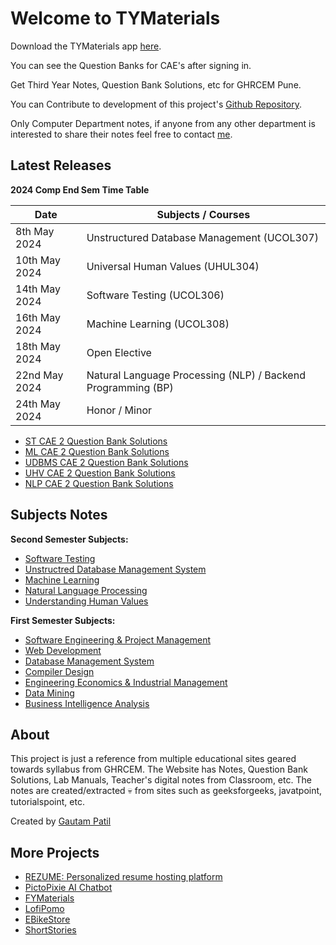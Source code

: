 # Welcome to TYMaterials


Download the TYMaterials app [here](https://bzbf.short.gy/TYMaterials).

You can see the Question Banks for CAE's after signing in.

Get Third Year Notes, Question Bank Solutions, etc for GHRCEM Pune.

You can Contribute to development of this project's [Github Repository](https://github.com/GautamPatil1/EduMaterials).

Only Computer Department notes, if anyone from any other department is interested to share their notes feel free to contact [me](mailto:gautam.patil.cs@ghrcem.raisoni.net).

## Latest Releases

**2024 Comp End Sem Time Table**

| Date         | Subjects / Courses                                             |
|--------------|-------------------------------------------------------------|
| 8th May 2024 | Unstructured Database Management (UCOL307)                   |
| 10th May 2024| Universal Human Values (UHUL304)                             |
| 14th May 2024| Software Testing (UCOL306)                                   |
| 16th May 2024| Machine Learning (UCOL308)                                   |
| 18th May 2024| Open Elective                                                 |
| 22nd May 2024| Natural Language Processing (NLP) / Backend Programming (BP)  |
| 24th May 2024| Honor / Minor                                                 |

- [ST CAE 2 Question Bank Solutions](/ST/ST-CAE-2-Question-Bank)
- [ML CAE 2 Question Bank Solutions](/ML/ML-CAE-2-Question-Bank)
- [UDBMS CAE 2 Question Bank Solutions](/UDBMS/UDBMS-CAE-2-Question-Bank)
- [UHV CAE 2 Question Bank Solutions](/UHV/UHV-CAE-2-Question-Bank)
- [NLP CAE 2 Question Bank Solutions](/NLP/NLP-CAE-2-Question-Bank)

## Subjects Notes

**Second Semester Subjects:**

- [Software Testing](ST/)
- [Unstructred Database Management System](UDBMS/)
- [Machine Learning](ML/)
- [Natural Language Processing](NLP/)
- [Understanding Human Values](UHV/)

**First Semester Subjects:**

- [Software Engineering & Project Management](sepm/)
- [Web Development](WD/)
- [Database Management System](dbms/)
- [Compiler Design](cd/index.md)
- [Engineering Economics & Industrial Management](eeim/)
- [Data Mining](DM/)
- [Business Intelligence Analysis](BIA/)

## About

This project is just a reference from multiple educational sites geared towards syllabus from GHRCEM.
The Website has Notes, Question Bank Solutions, Lab Manuals, Teacher's digital notes from Classroom, etc. The notes are created/extracted :skull: from sites such as geeksforgeeks, javatpoint, tutorialspoint, etc.

Created by [Gautam Patil](https://gautampatil.tech)

## More Projects

- [REZUME: Personalized resume hosting platform](https://rezume.live)
- [PictoPixie AI Chatbot](https://gautampatil1.github.io/pictopixie/)
- [FYMaterials](https://fymaterials.live)
- [LofiPomo](https://lofipomo.gautampatil.tech)
- [EBikeStore](https://ebikestore.tech)
- [ShortStories](https://short-stories-webapp.vercel.app/)

